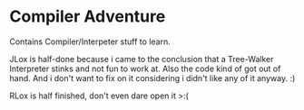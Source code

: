 # Compiler Adventure

Contains Compiler/Interpeter stuff to learn.

JLox is half-done because i came to the conclusion that a Tree-Walker Interpreter stinks and not fun to work at. Also the code kind of got out of hand. And i don't want to fix on it considering i didn't like any of it anyway. :)

RLox is half finished, don't even dare open it >:(
